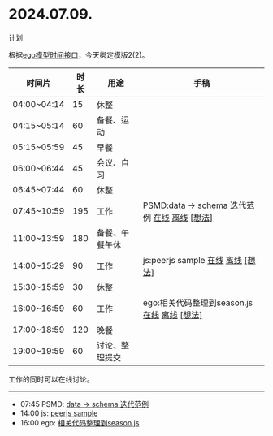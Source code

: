 # 2024.07.09.
计划  

根据[ego模型时间接口](https://gitee.com/hyg/blog/blob/master/timeflow.md)，今天绑定模版2(2)。

| 时间片 | 时长 | 用途 | 手稿 |
| --- | --- | --- | --- |
| 04:00~04:14 | 15 | 休整 |  |
| 04:15~05:14 | 60 | 备餐、运动 |  |
| 05:15~05:59 | 45 | 早餐 |  |
| 06:00~06:44 | 45 | 会议、自习 |  |
| 06:45~07:44 | 60 | 休整 |  |
| 07:45~10:59 | 195 | 工作 | PSMD:data -> schema 迭代范例  [在线](http://simp.ly/p/3GXNTh) [离线](../../draft/2024/07/20240709074500.md) <a href="mailto:huangyg@mars22.com?subject=关于2024.07.09.[data -> schema 迭代范例]任务&body=日期: 20240709%0D%0A序号: 5%0D%0A手稿:../../draft/2024/07/20240709074500.md%0D%0A---请勿修改邮件主题及以上内容 从下一行开始写您的想法---%0D%0A">[想法]</a> |
| 11:00~13:59 | 180 | 备餐、午餐午休 |  |
| 14:00~15:29 | 90 | 工作 | js:peerjs sample  [在线](http://simp.ly/p/lsBYG9) [离线](../../draft/2024/07/20240709140000.md) <a href="mailto:huangyg@mars22.com?subject=关于2024.07.09.[peerjs sample]任务&body=日期: 20240709%0D%0A序号: 7%0D%0A手稿:../../draft/2024/07/20240709140000.md%0D%0A---请勿修改邮件主题及以上内容 从下一行开始写您的想法---%0D%0A">[想法]</a> |
| 15:30~15:59 | 30 | 休整 |  |
| 16:00~16:59 | 60 | 工作 | ego:相关代码整理到season.js  [在线](http://simp.ly/p/MpcbHD) [离线](../../draft/2024/07/20240709160000.md) <a href="mailto:huangyg@mars22.com?subject=关于2024.07.09.[相关代码整理到season.js]任务&body=日期: 20240709%0D%0A序号: 9%0D%0A手稿:../../draft/2024/07/20240709160000.md%0D%0A---请勿修改邮件主题及以上内容 从下一行开始写您的想法---%0D%0A">[想法]</a> |
| 17:00~18:59 | 120 | 晚餐 |  |
| 19:00~19:59 | 60 | 讨论、整理提交 |  |

工作的同时可以在线讨论。

---

- 07:45	PSMD: [data -> schema 迭代范例](../../../draft/2024/07/20240709074500.md)
- 14:00	js: [peerjs sample](../../../draft/2024/07/20240709140000.md)
- 16:00	ego: [相关代码整理到season.js](../../../draft/2024/07/20240709160000.md)
